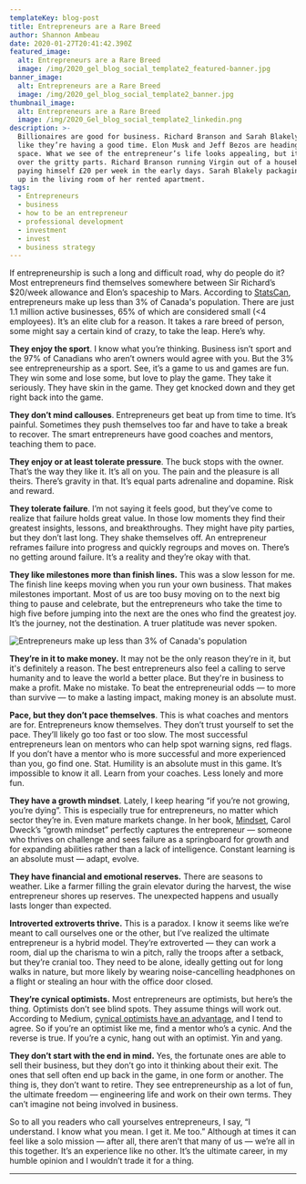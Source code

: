 ```yaml
---
templateKey: blog-post
title: Entrepreneurs are a Rare Breed
author: Shannon Ambeau
date: 2020-01-27T20:41:42.390Z
featured_image:
  alt: Entrepreneurs are a Rare Breed
  image: /img/2020_gel_blog_social_template2_featured-banner.jpg
banner_image:
  alt: Entrepreneurs are a Rare Breed
  image: /img/2020_gel_blog_social_template2_banner.jpg
thumbnail_image:
  alt: Entrepreneurs are a Rare Breed
  image: /img/2020_Gel_blog_social_template2_linkedin.png
description: >-
  Billionaires are good for business. Richard Branson and Sarah Blakely look
  like they’re having a good time. Elon Musk and Jeff Bezos are heading into
  space. What we see of the entrepreneur’s life looks appealing, but it skips
  over the gritty parts. Richard Branson running Virgin out of a houseboat
  paying himself £20 per week in the early days. Sarah Blakely packaging Spanx
  up in the living room of her rented apartment. 
tags:
  - Entrepreneurs
  - business
  - how to be an entrepreneur
  - professional development
  - investment
  - invest
  - business strategy
---
```

If entrepreneurship is such a long and difficult road, why do people do it? Most entrepreneurs find themselves somewhere between Sir Richard’s $20/week allowance and Elon’s spaceship to Mars. According to [StatsCan](https://www150.statcan.gc.ca/n1/daily-quotidien/191113/dq191113c-eng.htm), entrepreneurs make up less than 3% of Canada's population. There are just 1.1 million active businesses, 65% of which are considered small (<4 employees). It’s an elite club for a reason. It takes a rare breed of person, some might say a certain kind of crazy, to take the leap. Here’s why.

**They enjoy the sport**. I know what you’re thinking. Business isn’t sport and the 97% of Canadians who aren’t owners would agree with you. But the 3% see entrepreneurship as a sport. See, it’s a game to us and games are fun. They win some and lose some, but love to play the game. They take it seriously.  They have skin in the game. They get knocked down and they get right back into the game.

**They don’t mind callouses**. Entrepreneurs get beat up from time to time. It’s painful. Sometimes they push themselves too far and have to take a break to recover. The smart entrepreneurs have good coaches and mentors, teaching them to pace.

**They enjoy or at least tolerate pressure**. The buck stops with the owner. That’s the way they like it. It’s all on you. The pain and the pleasure is all theirs. There’s gravity in that. It’s equal parts adrenaline and dopamine. Risk and reward. 

**They tolerate failure**. I’m not saying it feels good, but they’ve come to realize that failure holds great value. In those low moments they find their greatest insights, lessons, and breakthroughs. They might have pity parties, but they don’t last long. They shake themselves off. An entrepreneur reframes failure into progress and quickly regroups and moves on. There’s no getting around failure. It’s a reality and they’re okay with that. 

**They like milestones more than finish lines.** This was a slow lesson for me. The finish line keeps moving when you run your own business. That makes milestones important. Most of us are too busy moving on to the next big thing to pause and celebrate, but the entrepreneurs who take the time to high five before jumping into the next are the ones who find the greatest joy. It’s the journey, not the destination. A truer platitude was never spoken.

![Entrepreneurs make up less than 3% of Canada's population](/img/2020_gel_blog_entrepenuers_banner.jpg "Entrepreneurs make up less than 3% of Canada's population")

**They’re in it to make money.** It may not be the only reason they’re in it, but it's definitely a reason. The best entrepreneurs also feel a calling to serve humanity and to leave the world a better place. But they're in business to make a profit. Make no mistake. To beat the entrepreneurial odds — to more than survive — to make a lasting impact, making money is an absolute must.

**Pace, but they don’t pace themselves**. This is what coaches and mentors are for. Entrepreneurs know themselves. They don’t trust yourself to set the pace. They’ll likely go too fast or too slow. The most successful entrepreneurs lean on mentors who can help spot warning signs, red flags. If you don’t have a mentor who is more successful and more experienced than you, go find one. Stat. Humility is an absolute must in this game. It’s impossible to know it all. Learn from your coaches. Less lonely and more fun.

**They have a growth mindset**. Lately, I keep hearing “if you’re not growing, you’re dying”. This is especially true for entrepreneurs, no matter which sector they’re in. Even mature markets change. In her book, [Mindset](https://www.amazon.ca/Mindset-Psychology-Carol-S-Dweck/dp/0345472322), Carol Dweck’s “growth mindset” perfectly captures the entrepreneur —  someone who thrives on challenge and sees failure as a springboard for growth and for expanding abilities rather than a lack of intelligence. Constant learning is an absolute must — adapt, evolve.

**They have financial and emotional reserves.** There are seasons to weather. Like a farmer filling the grain elevator during the harvest, the wise entrepreneur shores up reserves. The unexpected happens and usually lasts longer than expected. 

**Introverted extroverts thrive.** This is a paradox. I know it seems like we’re meant to call ourselves one or the other, but I’ve realized the ultimate entrepreneur is a hybrid model. They’re extroverted — they can work a room, dial up the charisma to win a pitch, rally the troops after a setback, but they’re cranial too. They need to be alone, ideally getting out for long walks in nature, but more likely by wearing noise-cancelling headphones on a flight or stealing an hour with the office door closed. 

**They’re cynical optimists.** Most entrepreneurs are optimists, but here’s the thing. Optimists don’t see blind spots. They assume things will work out. According to Medium, [cynical optimists have an advantage](https://medium.com/swlh/why-the-best-entrepreneurs-are-cynical-optimists-7382cb053ab3), and I tend to agree. So if you’re an optimist like me, find a mentor who’s a cynic. And the reverse is true. If you’re a cynic, hang out with an optimist. Yin and yang. 

**They don’t start with the end in mind.** Yes, the fortunate ones are able to sell their business, but they don’t go into it thinking about their exit.  The ones that sell often end up back in the game, in one form or another. The thing is, they don’t want to retire. They see entrepreneurship as a lot of fun, the ultimate freedom — engineering life and work on their own terms. They can’t imagine not being involved in business.

So to all you readers who call yourselves entrepreneurs, I say, “I understand. I know what you mean. I get it. Me too.” Although at times it can feel like a solo mission — after all, there aren’t that many of us — we’re all in this together. It’s an experience like no other. It’s the ultimate career, in my humble opinion and I wouldn’t trade it for a thing. 

- - -
